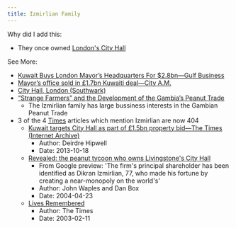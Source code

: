 ```yaml
---
title: Izmirlian Family
---
```



Why did I add this:
- They once owned [London's City Hall](city-hall-london-southwark.html)

See More:
- [Kuwait Buys London Mayor’s Headquarters For $2.8bn—Gulf Business](https://gulfbusiness.com/kuwait-buys-london-mayors-headquarters-for-2-8bn/)  
- [Mayor’s office sold in £1.7bn Kuwaiti deal—City A.M.](https://www.cityam.com/mayor-s-office-sold-17bn-kuwaiti-deal/)
- [City Hall, London (Southwark)](https://en.wikipedia.org/wiki/City_Hall,_London_(Southwark))  
- [“Strange Farmers” and the Development of the Gambia’s Peanut Trade](https://aeh.uwpress.org/content/47/2/117) 
    - The Izmirlian family has large bussiness interests in the Gambian Peanut Trade
- 3 of the 4 [Times](https://www.thetimes.co.uk/search?source=error-page&q=Izmirlian) articles which mention Izmirlian are now 404 
    - [Kuwait targets City Hall as part of £1.5bn property bid—The Times (Internet Archive)](https://web.archive.org/web/20201112013310/https://www.thetimes.co.uk/article/kuwait-targets-city-hall-as-part-of-pound15bn-property-bid-265g03kdsz7) 
        - Author: Deirdre Hipwell
        - Date: 2013-10-18
    - [Revealed: the peanut tycoon who owns Livingstone's City Hall](https://www.thetimes.co.uk/article/revealed-the-peanut-tycoon-who-owns-livingstones-city-hall-tptwn8kzv90)
        - From Google preview: 'The firm's principal shareholder has been identified as Dikran Izmirlian, 77, who made his fortune by creating a near-monopoly on the world's'
        - Author: John Waples and Dan Box
        - Date: 2004-04-23
    - [Lives Remembered](https://www.thetimes.co.uk/article/lives-remembered-gvv6xwjbh38)
        - Author: The Times
        - Date: 2003-02-11

